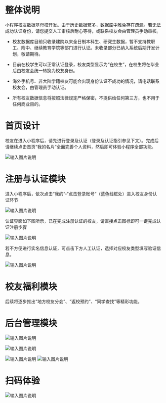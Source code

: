 
# 整体说明
小程序校友数据基母校开发。由于历史数据繁多，数据库中难免存在疏漏。若无法成功认证身份，请您提交人工审核后耐心等待，或联系校友会由管理员手动审核。

 

- 校友数据库目前只收录建院以来全日制本科生、研究生数据，暂不支持教职工、附中、继续教育学院等部门进行认证。未收录部分已纳入系统后期开发计划，敬请期待。 

- 目前在校学生可以正常认证登录，校友类型显示为“在校生”，在校生将在毕业后由校友会统一转换为校友身份。 

- 海外手机号、非大陆学籍校友可能会出现身份认证不成功的情况，请电话联系校友会，由管理员手动认证。 

- 所有校友数据信息将按照法律规定严格保密，不提供给任何第三方，也不用于任何商业目的。

 

# 首页设计
校友在进入小程序后，请先进行登录及认证（登录及认证指引参见下文）。完成后请继续点击首页“我的名片”全面完善个人资料，然后即可体验小程序全部功能。

![输入图片说明](https://images.gitee.com/uploads/images/2021/0929/224948_09a47bc4_9808082.png "屏幕截图.png")

 

# 注册与认证模块
 

进入小程序后，依次点击“我的”-“点击登录账号”（蓝色线框处）进入校友身份认证环节

![输入图片说明](https://images.gitee.com/uploads/images/2021/0929/224952_31b3e1f6_9808082.png "屏幕截图.png")

 

 

认证界面如下图所示，已在完成注册认证的校友，请直接点击图标即可一键完成认证注册步骤

 
![输入图片说明](https://images.gitee.com/uploads/images/2021/0929/225224_52cbd309_9808082.png "屏幕截图.png")
 

 

若不方便进行实名信息认证，可点击下方人工认证，选择对应校友类型填写验证信息。

 ![输入图片说明](https://images.gitee.com/uploads/images/2021/0929/224959_b37fac5d_9808082.png "屏幕截图.png")

 

 

 

# 校友福利模块
后续将逐步推出“地方校友分会”、“返校预约”、“同学查找”等精彩功能。

 

# 后台管理模块

![输入图片说明](https://images.gitee.com/uploads/images/2021/0929/225003_5281927c_9808082.png "屏幕截图.png")
 
![输入图片说明](https://images.gitee.com/uploads/images/2021/0929/225007_7eec3a1d_9808082.png "屏幕截图.png")
 
![输入图片说明](https://images.gitee.com/uploads/images/2021/0929/225010_3d40ed56_9808082.png "屏幕截图.png")
![输入图片说明](https://images.gitee.com/uploads/images/2021/0929/225014_fa66c971_9808082.png "屏幕截图.png")

# 扫码体验

 ![输入图片说明](https://images.gitee.com/uploads/images/2021/0929/225049_037264f4_9808082.jpeg "ccplat-小程序QR.jpg")